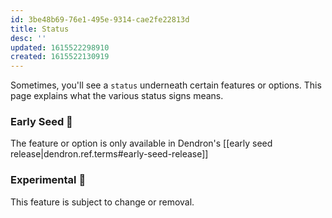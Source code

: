 ```yaml
---
id: 3be48b69-76e1-495e-9314-cae2fe22813d
title: Status
desc: ''
updated: 1615522298910
created: 1615522130919
---
```



Sometimes, you'll see a `status` underneath certain features or options. This page explains what the various status signs means.

### Early Seed 🌱

The feature or option is only available in Dendron's [[early seed release|dendron.ref.terms#early-seed-release]]

### Experimental 🚧

This feature is subject to change or removal. 